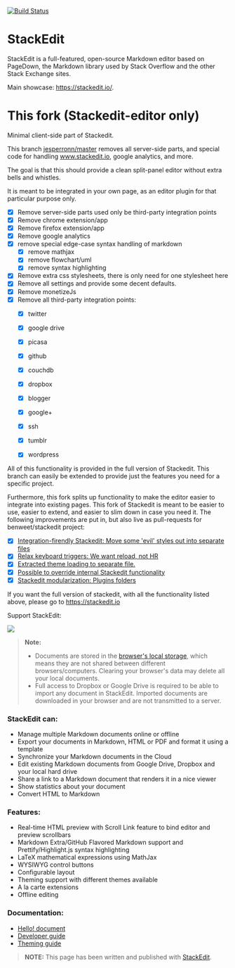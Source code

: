 [![Build Status](https://travis-ci.org/jesperronn/stackedit.svg?branch=master)](https://travis-ci.org/jesperronn/stackedit)

StackEdit
=========

StackEdit is a full-featured, open-source Markdown editor based on PageDown, the Markdown library used by Stack Overflow and the other Stack Exchange sites.

Main showcase: https://stackedit.io/.

This fork (Stackedit-editor only)
===================================

Minimal client-side part of Stackedit.

This branch [jesperronn/master](https://github.com/jesperronn/stackedit/tree/master) removes all server-side parts, and special code for handling www.stackedit.io, google analytics, and more.

The goal is that this should provide a clean split-panel editor without extra bells and whistles.

It is meant to be integrated in your own page, as an editor plugin for that particular purpose only.

* [x] Remove server-side parts used only be third-party integration points
* [x] Remove chrome extension/app
* [x] Remove firefox extension/app
* [x] Remove google analytics
* [x] remove special edge-case syntax handling of markdown
  - [x] remove mathjax
  - [x] remove flowchart/uml
  - [x] remove syntax highlighting
* [x] Remove extra css stylesheets, there is only need for one stylesheet here
* [x] Remove all settings and provide some decent defaults.
* [x] Remove monetizeJs
* [x] Remove all third-party integration points:
  - [x] twitter
  - [x] google drive
  - [x] picasa
  - [x] github
  - [x] couchdb
  - [x] dropbox
  - [x] blogger
  - [x] google+
  - [x] ssh
  - [x] tumblr
  - [x] wordpress


All of this functionality is provided in the full version of Stackedit. This branch can easily be extended to provide just the features you need for a specific project.

Furthermore, this fork splits up functionality to make the editor easier to integrate into
existing pages. This fork of Stackedit is meant to be easier to use, easier to extend,
and easier to slim down in case you need it. The following improvements are put in, but
also live as pull-requests for benweet/stackedit project:

* [x] [Integration-firendly Stackedit: Move some 'evil' styles out into separate files](/benweet/stackedit/#705)
* [x] [Relax keyboard triggers: We want reload, not HR](/benweet/stackedit/#704)
* [x] [Extracted theme loading to separate file.](/benweet/stackedit/#652)
* [x] [Possible to override internal Stackedit functionality](/benweet/stackedit/#695)
* [x] [Stackedit modularization: Plugins folders](/benweet/stackedit/#595)

If you want the full version of stackedit, with all the functionality listed above, please go to https://stackedit.io



Support StackEdit:

[![](https://cdn.monetizejs.com/resources/button-32.png)](https://monetizejs.com/authorize?client_id=ESTHdCYOi18iLhhO&summary=true)

> **Note:**
>
> - Documents are stored in the [browser's local storage][1], which means they are not shared between different browsers/computers. Clearing your browser's data may delete all your local documents.
> - Full access to Dropbox or Google Drive is required to be able to import any document in StackEdit. Imported documents are downloaded in your browser and are not transmitted to a server.

### StackEdit can:

 - Manage multiple Markdown documents online or offline
 - Export your documents in Markdown, HTML or PDF and format it using a template
 - Synchronize your Markdown documents in the Cloud
 - Edit existing Markdown documents from Google Drive, Dropbox and your local hard drive
 - Share a link to a Markdown document that renders it in a nice viewer
 - Show statistics about your document
 - Convert HTML to Markdown

### Features:

 - Real-time HTML preview with Scroll Link feature to bind editor and preview scrollbars
 - Markdown Extra/GitHub Flavored Markdown support and Prettify/Highlight.js syntax highlighting
 - LaTeX mathematical expressions using MathJax
 - WYSIWYG control buttons
 - Configurable layout
 - Theming support with different themes available
 - A la carte extensions
 - Offline editing

### Documentation:

 - [Hello! document][2]
 - [Developer guide][3]
 - [Theming guide][4]

> **NOTE:** This page has been written and published with [StackEdit][5].


  [1]: https://developer.mozilla.org/en-US/docs/Web/Guide/DOM/Storage#localStorage
  [2]: https://github.com/benweet/stackedit/blob/master/public/res/WELCOME.md#welcome-to-stackedit---welcome "Welcome document"
  [3]: https://github.com/benweet/stackedit/blob/master/doc/developer-guide.md#developer-guide "Developer guide"
  [4]: https://github.com/benweet/stackedit/blob/master/doc/theming.md#stackedit-theming-guide "Theming guide"
  [5]: https://stackedit.io/ "StackEdit"
